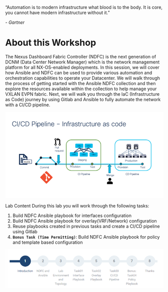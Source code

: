 “Automation is to modern infrastructure what blood is to the body. It is core, you cannot have modern infrastructure without it.”

*- Gartner*

# About this Workshop
The Nexus Dashboard Fabric Controller (NDFC) is the next generation of DCNM (Data Center Network Manager) which is the network management platform for all NX-OS-enabled deployments. In this session, we will cover how Ansible and NDFC can be used to provide various automation and orchestration capabilities to operate your Datacenter. We will walk through the process of getting started with the Ansible NDFC collection and then explore the resources available within the collection to help manage your VXLAN EVPN fabric. Next, we will walk you through the IaC (Infrastructure as Code) journey by using Gitlab and Ansible to fully automate the network with a CI/CD pipeline.

![](https://github.com/bert-jan/DEVWKS-3928/blob/main/task03/how_iac.png)

Lab Content
During this lab you will work through the following tasks:

1. Build NDFC Ansible playbook for interfaces configuration
2. Build NDFC Ansible playbook for overlay(VRF/Network) configuration
3. Reuse playbooks created in previous tasks and create a CI/CD pipeline using Gitlab
4. **`Bonus Task (Time Permitting)`**: Build NDFC Ansible playbook for policy and template based configuration

![](https://github.com/bert-jan/DEVWKS-3928/blob/main/intro/workflow.png)

